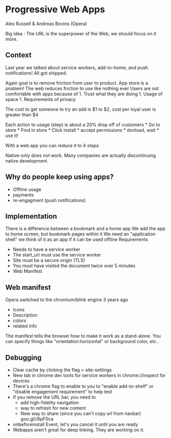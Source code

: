 # Progressive Web Apps
Alex Russell & Andreas Bovins (Opera)

Big idea : The URL is the superpower of the Web, we should focus on it more.

## Context

Last year we talked about service workers, add-to-home, and push notifications!
All got shipped.

Again goal is to remove friction from user to product.
App store is a problem!
The web reduces friction to use like nothing ever
Users are not comfortable with apps because of
    1. Trust what they are doing
    1. Usage of space
    1. Requirements of privacy
    
The cost to get someone to try an add is $1 to $2, cost per loyal user is greater than $4

Each action to usage (step) is about a 20% drop off of customers
    * Go to store
    * Find in store
    * Click install
    * accept permissions
    * donload, wait
    * use it!
   
With a web app you can reduce it to 4 steps

Native-only does not work.
Many companies are actually discontinuing native development.

## Why do people keep using apps?
 * Offline usage
 * payments
 * re-engagment (push notifications)
 
 
## Implementation

There is a difference between a bookmark and a home app
We add the app to home screen, but bookmark pages within it
We need an "application shell" we think of it as an app if it can be used offline
Requirements
 * Needs to have a service worker
 * The start_url must use the service worker
 * Site must be a secure origin (TLS)
 * You must have visited the document twice over 5 minutes
 * Web Manifest
 

## Web manifest
Opera switched to the chromium/blink engine 3 years ago

 * Icons
 * Description
 * colors
 * related info
 
The manifest tells the browser how to make it work as a stand-alone.
You can specify things like "orientation:horizontal" or background color, etc..
 

## Debugging

 * Clear cache by clicking the flag > site-settings
 * New tab in chrome dev tools for service workers in chrome://inspect for devices
 * There's a chrome flag to enable to you to "enable add-to-shelf" or "disable engagement requirement" to help test
 * If you remove the URL bar, you need to 
     - add high-fidelity navigation
     - way to refresh for new content
     - New way to share (since you can't copy url from navbar) goo.gl//8pF0ca
 * onbeforeinstall Event, let's you cancel it until you are ready
 * Webapps aren't great for deep linking. They are working on it.
     
 
 
 
